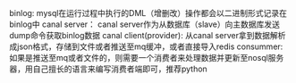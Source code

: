
binlog:
mysql在运行过程中执行的DML（增删改）操作都会以二进制形式记录在binlog中
canal server：
canal server作为从数据库（slave）向主数据库发送dump命令获取binlog数据
canal client(provider):
从canal server拿到数据解析成json格式，存储到文件或者推送至mq缓冲，或者直接导入redis
consummer:
如果是推送至mq或者文件的，则需要一个消费者来处理数据并更新至nosql服务器，用自己擅长的语言来编写消费者端即可，推荐python
